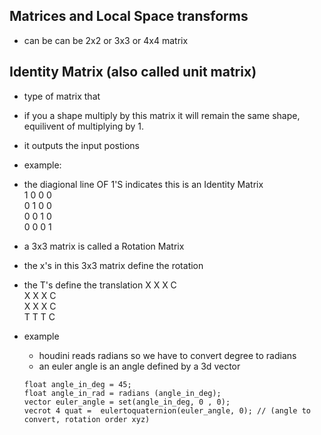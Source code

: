 ## Matrices and Local Space transforms
- can be can be 2x2 or 3x3 or 4x4 matrix

## Identity Matrix (also called unit matrix)
- type of matrix that
- if you a shape multiply by this matrix it will remain the same shape, equilivent of multiplying by 1.
- it outputs the input postions
- example:
- the diagional line OF 1'S indicates this is an Identity Matrix  
  1 0 0 0  
  0 1 0 0  
  0 0 1 0  
  0 0 0 1  

- a 3x3 matrix is called a Rotation Matrix
- the x's in this 3x3 matrix define the rotation  
- the T's define the translation
  X X X C  
  X X X C  
  X X X C  
  T T T C  
  
- example
    - houdini reads radians so we have to convert degree to radians
    - an euler angle is an angle defined by a 3d vector
    ```
    float angle_in_deg = 45;
    float angle_in_rad = radians (angle_in_deg);
    vector euler_angle = set(angle_in_deg, 0 , 0);
    vecrot 4 quat =  eulertoquaternion(euler_angle, 0); // (angle to convert, rotation order xyz)
    ```
